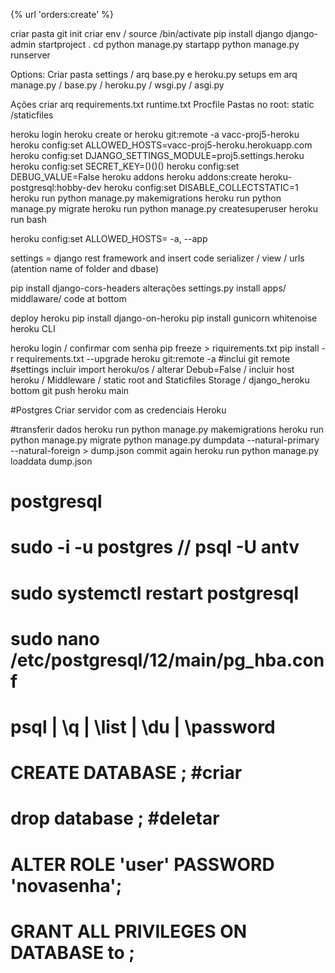 {% url 'orders:create' %}

criar pasta
git init
criar env / source <nameenv>/bin/activate
pip install django
django-admin startproject <nome> .
cd <nome>
python manage.py startapp <nomeapp>
python manage.py runserver

Options:
Criar pasta settings / arq base.py e heroku.py
setups em arq manage.py / base.py / heroku.py / wsgi.py / asgi.py

Ações
criar arq
requirements.txt
runtime.txt
Procfile
Pastas no root: static /staticfiles

heroku login
heroku create or heroku git:remote -a vacc-proj5-heroku
heroku config:set ALLOWED_HOSTS=vacc-proj5-heroku.herokuapp.com
heroku config:set DJANGO_SETTINGS_MODULE=proj5.settings.heroku
heroku config:set SECRET_KEY=()()()
heroku config:set DEBUG_VALUE=False
heroku addons
heroku addons:create heroku-postgresql:hobby-dev
heroku config:set DISABLE_COLLECTSTATIC=1
heroku run python manage.py makemigrations
heroku run python manage.py migrate
heroku run python manage.py createsuperuser
heroku run bash

heroku config:set ALLOWED_HOSTS=<endsiteheroku> -a, --app <nomeappheroku>




settings = django rest framework and insert code
serializer / view / urls (atention name of folder and dbase)

pip install django-cors-headers
alterações settings.py install apps/ middlaware/ code at bottom

deploy heroku
pip install django-on-heroku
pip install gunicorn whitenoise
heroku CLI


heroku login / confirmar com senha
pip freeze > riquirements.txt
pip install -r requirements.txt --upgrade
heroku git:remote -a <vacc-ecommercebackend> #inclui git remote
#settings incluir import heroku/os / alterar Debub=False / incluir host heroku / Middleware / static root and Staticfiles Storage / django_heroku bottom
git push heroku main

#Postgres
Criar servidor com as credenciais Heroku

#transferir dados
heroku run python manage.py makemigrations
heroku run python manage.py migrate
python manage.py dumpdata --natural-primary --natural-foreign > dump.json
commit again
heroku run python manage.py loaddata dump.json



# postgresql
# sudo -i -u postgres // psql -U antv
# sudo systemctl restart postgresql
# sudo nano /etc/postgresql/12/main/pg_hba.conf
# psql | \q | \list | \du | \password
# CREATE DATABASE <name>; #criar
# drop database <name>; #deletar
# ALTER ROLE 'user' PASSWORD 'novasenha';
# GRANT ALL PRIVILEGES ON DATABASE <data> to <user>;